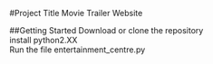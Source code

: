 #Project Title
Movie Trailer Website

##Getting Started
Download or clone the repository  
install python2.XX  
Run the file entertainment_centre.py